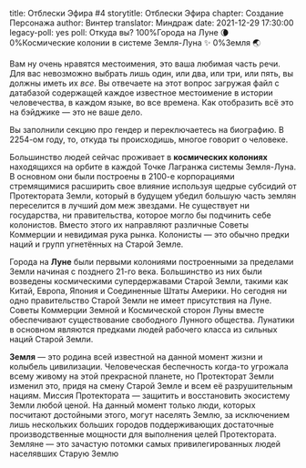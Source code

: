 title: Отблески Эфира #4
storytitle: Отблески Эфира
chapter: Создание Персонажа
author: Винтер
translator: Миндраж
date: 2021-12-29 17:30:00
legacy-poll: yes
poll: Откуда вы?
      100%Города на Луне 🌘
      0%Космические колонии в системе Земля-Луна ✨
      0%Земля 🌏

Вам ну очень нравятся местоимения, это ваша любимая часть речи. Для вас невозможно выбрать лишь один, или два, или три, или пять, вы должны иметь их *все*. Вы отвечаете на этот вопрос загружая файл с датабазой содержащей каждое известное местоимение в истории человечества, в каждом языке, во все времена. Как отобразить всё это на бэйджике — это не ваше дело.

Вы заполнили секцию про гендер и переключаетесь на биографию. В 2254-ом году, то, откуда ты происходишь, многое говорит о человеке.

Большинство людей сейчас проживает в **космических колониях** находящихся на орбите в каждой Точке Лагранжа системы Земля-Луна. В основном они были построены в 2100-е корпорациями стремящимися расширить свое влияние используя щедрые субсидий от Протектората Земли, который в будущем убедил большую часть землян переселится в лучший дом меж звездами. Не существует ни государства, ни правительства, которое могло бы подчинить себе колонистов. Вместо этого их направляют различные Советы Коммерции и невидимая рука рынка. Колонисты — это обычно предки наций и групп угнетённых на Старой Земле.

Города на **Луне** были первыми колониями построенными за пределами Земли начиная с позднего 21-го века. Большинство из них были возведены космическими супердержавами Старой Земли, такими как Китай, Европа, Япония и Соединенные Штаты Америки. Но сегодня ни одно правительство Старой Земли не имеет присутствия на Луне. Советы Коммерции Земной и Космической сторон Луны вместе обеспечивают существование свободного Лунного общества. Лунатики в основном являются предками людей рабочего класса из сильных наций Старой Земли.

**Земля** — это родина всей известной на данной момент жизни и колыбель цивилизации. Человеческая беспечность когда-то угрожала всему живому на этой прекрасной планете, но Протекторат Земли изменил это, придя на смену Старой Земле и всем её разрушительным нациям. Миссия Протектората — защитить и восстановить экосистему Земли любой ценой. На данный момент только люди, которых посчитают достойными этого, могут населять Землю, за исключением лишь нескольких больших городов поддерживающих достаточные производственные мощности для выполнения целей Протектората. Земляне — это зачастую потомки самых привилегированных людей населявших Старую Землю

